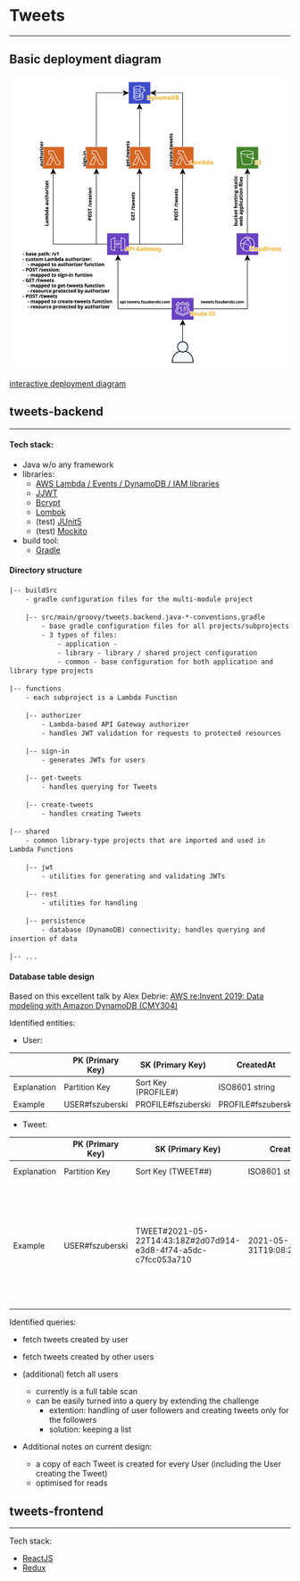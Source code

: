 # Tweets

---

## Basic deployment diagram

![basic deployment diagram](docs/deployment_diagram.png)

[interactive deployment diagram](https://app.cloudcraft.co/view/37f43704-5ea8-4641-a75b-374b38d3fcec?key=hm1nL_MCvGw6sOW3hMGJXA)

## tweets-backend

---

#### Tech stack:
* Java w/o any framework
* libraries:
  * [AWS Lambda / Events / DynamoDB / IAM libraries](https://github.com/aws/aws-sdk-java)
  * [JJWT](https://github.com/jwtk/jjwt)
  * [Bcrypt](https://github.com/patrickfav/bcrypt)
  * [Lombok](https://projectlombok.org/)
  * (test) [JUnit5](https://junit.org/junit5/)
  * (test) [Mockito](https://site.mockito.org/)
* build tool:
  * [Gradle](https://gradle.org/)

#### Directory structure

```
|-- buildSrc 
    - gradle configuration files for the multi-module project
    
    |-- src/main/groovy/tweets.backend.java-*-conventions.gradle
        - base gradle configuration files for all projects/subprojects
        - 3 types of files:
            - application - 
            - library - library / shared project configuration
            - common - base configuration for both application and library type projects
            
|-- functions
    - each subproject is a Lambda Function
    
    |-- authorizer
        - Lambda-based API Gateway authorizer
        - handles JWT validation for requests to protected resources
    
    |-- sign-in
        - generates JWTs for users
        
    |-- get-tweets
        - handles querying for Tweets
        
    |-- create-tweets
        - handles creating Tweets
 
|-- shared
    - common library-type projects that are imported and used in Lambda Functions   
    
    |-- jwt
        - utilities for generating and validating JWTs
        
    |-- rest
        - utilities for handling 
         
    |-- persistence
        - database (DynamoDB) connectivity; handles querying and insertion of data
        
|-- ...  
```

#### Database table design

Based on this excellent talk by Alex
Debrie: [AWS re:Invent 2019: Data modeling with Amazon DynamoDB (CMY304)](https://www.youtube.com/watch?v=DIQVJqiSUkE&list=LL&index=2&t=2147s)

Identified entities:

* User:
  
|             | PK (Primary Key) | SK (Primary Key)             | CreatedAt          | PasswordHash       | ProfilePictureURL                                                            | Username   |
|-------------|------------------|------------------------------|--------------------|--------------------|------------------------------------------------------------------------------|------------|
| Explanation | Partition Key    | Sort Key (PROFILE#<Username>)| ISO8601 string     | encrypted password | User profile picture                                                         |            |
| Example     | USER#fszuberski  | PROFILE#fszuberski           | PROFILE#fszuberski | (bcrypt)           | https://i.pinimg.com/originals/18/ed/33/18ed330d561a580f77dc39c941455f0e.jpg | fszuberski |


* Tweet:
  
|             | PK (Primary Key) | SK (Primary Key)                                                | CreatedAt                  | CreatedBy       | ProfilePictureURL                                                            | Text                                                                                                                                                | TweetId                              |
|-------------|------------------|-----------------------------------------------------------------|----------------------------|-----------------|------------------------------------------------------------------------------|-----------------------------------------------------------------------------------------------------------------------------------------------------|--------------------------------------|
| Explanation | Partition Key    | Sort Key (TWEET#<CreatedAt>#<TweetId>)                          | ISO8601 string             | User identifier | User profile picture                                                         |                                                                                                                                                     | Unique Tweet UUID                    |
| Example     | USER#fszuberski  | TWEET#2021-05-22T14:43:18Z#2d07d914-e3d8-4f74-a5dc-c7fcc053a710 | 2021-05-31T19:08:28.422847 | USER#fszuberski | https://i.pinimg.com/originals/18/ed/33/18ed330d561a580f77dc39c941455f0e.jpg | Calling it "serverless" without acknowledging the servers is like calling it "passive income" without acknowledging the effort to make it "passive" | 2d07d914-e3d8-4f74-a5dc-c7fcc053a710 |


Identified queries:

* fetch tweets created by user
* fetch tweets created by other users
* (additional) fetch all users
    * currently is a full table scan
    * can be easily turned into a query by extending the challenge
        * extention: handling of user followers and creating tweets only for the followers
        * solution: keeping a list


* Additional notes on current design:
    * a copy of each Tweet is created for every User (including the User creating the Tweet)
    * optimised for reads

## tweets-frontend

---

Tech stack:
* [ReactJS](https://reactjs.org/)
* [Redux](https://redux.js.org/)
